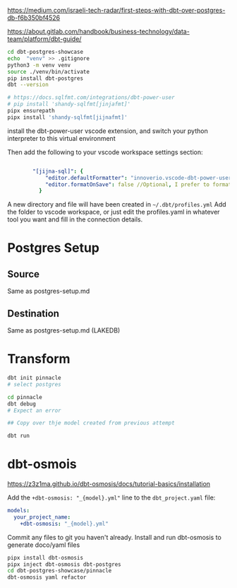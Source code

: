 https://medium.com/israeli-tech-radar/first-steps-with-dbt-over-postgres-db-f6b350bf4526

https://about.gitlab.com/handbook/business-technology/data-team/platform/dbt-guide/

``` bash
cd dbt-postgres-showcase
echo  "venv" >> .gitignore
python3 -m venv venv
source ./venv/bin/activate
pip install dbt-postgres
dbt --version

# https://docs.sqlfmt.com/integrations/dbt-power-user
# pip install 'shandy-sqlfmt[jinjafmt]'
pipx ensurepath
pipx install 'shandy-sqlfmt[jijnafmt]'

```

install the dbt-power-user vscode extension, and switch your python interpreter to this virtual environment

Then add the following to your vscode workspace settings section: 
``` yaml

		"[jijna-sql]": {
			"editor.defaultFormatter": "innoverio.vscode-dbt-power-user",
			"editor.formatOnSave": false //Optional, I prefer to format manually.
		  } 
```

A new directory and file will have been created in `~/.dbt/profiles.yml`  Add the folder to vscode workspace, or just edit the profiles.yaml in whatever tool you want and fill in the connection details.


# Postgres Setup

## Source

Same as postgres-setup.md

## Destination

Same as postgres-setup.md (LAKEDB)


# Transform

``` bash
dbt init pinnacle
# select postgres

cd pinnacle
dbt debug
# Expect an error

## Copy over thje model created from previous attempt

dbt run

```


# dbt-osmois
https://z3z1ma.github.io/dbt-osmosis/docs/tutorial-basics/installation

Add the `+dbt-osmosis: "_{model}.yml"` line to the `dbt_project.yaml` file: 
``` yaml
models:
  your_project_name:
    +dbt-osmosis: "_{model}.yml"
```
Commit any files to git you haven't already.
Install and run dbt-osmosis to generate doco/yaml files
``` bash 
pipx install dbt-osmosis
pipx inject dbt-osmosis dbt-postgres
cd dbt-postgres-showcase/pinnacle
dbt-osmosis yaml refactor
```


